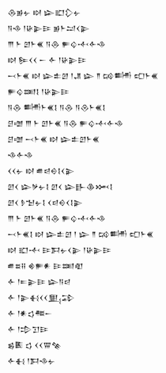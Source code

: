 <div class='block'>
<div class='line'>𒁲𒂊𒉡 𒊭 𒇽𒊬𒁷𒉡</div>
<div class='line'>𒀀𒈾 𒁹𒄩𒉌𒄿 𒂊𒈨𒁺𒌋𒉌</div>
<div class='line'>𒐈 𒈨 𒇻𒈨𒌍 𒀀𒁲 𒊓𒌒𒋾𒅆𒈾</div>
<div class='line'>𒊭 𒌉𒌋𒌋 𒀸 𒅆 𒁹𒄩𒉌𒄿</div>
<div class='line'>𒁁𒈨𒌍 𒊭 𒇽𒉺𒇻 𒁹𒂗 𒇽 𒈫 𒄘𒌦 𒍏𒈨𒌍</div>
<div class='line'>𒊓𒌒𒌅𒋙 𒁹𒄩𒉌𒄿</div>
<div class='line'>𒀀𒁲 𒌦𒈨𒌍𒋙 𒀀𒁲 𒀀𒊮𒈨𒌍𒋙</div>
<div class='line'>𒆪𒌝 𒐈 𒈨 𒇻𒈨𒌍 𒀀𒁲 𒊓𒌒𒋾𒅆𒈾</div>
<div class='line'>𒆪𒌝 𒁁𒈨𒌍 𒊭 𒇽𒉺𒇻𒈨𒌍</div>
<div class='line'>𒈾𒅆𒈾</div>
<div class='line'>𒌋𒌋𒉡 𒊭 𒌑𒁀𒀪𒋙𒌋𒉌</div>
<div class='line'>𒇻𒌋 𒇽𒃻𒉡𒋙 𒇻𒌋 𒇽𒃲𒆠𒈲𒋙</div>
<div class='line'>𒇻𒌋 𒊩𒈠𒉡𒋙 𒌋𒁀𒀪𒌋𒋙𒉌</div>
<div class='line'>𒐈 𒈨 𒇻𒈨𒌍 𒀀𒁲 𒊓𒌒𒋾𒅆𒈾</div>
<div class='line'>𒁁𒈨𒌍𒋙 𒊭 𒇽𒉺𒇻 𒁹 𒇽 𒈫 𒄘𒌦 𒍏𒈨𒌍</div>
<div class='line'>𒊭 𒊬𒋾 𒄿𒁕𒉡𒌋𒉌 𒁹𒄩𒉌𒄿</div>
<div class='line'>𒌑𒊺𒍝 𒄯𒊓𒀭 𒄿𒌅𒊏</div>
<div class='line'>𒅆 𒁹𒋰𒉌𒄿 𒇽𒀀𒁀</div>
<div class='line'>𒅆 𒁹𒉌𒈬𒌋𒌋𒅅𒁉</div>
<div class='line'>𒅆 𒁹𒀭𒌓𒍣𒀸</div>
<div class='line'>𒅆 𒁹𒄠𒋛𒄿</div>
<div class='line'>𒌗𒍩 𒌓 𒌋𒌋𒐌𒆚</div>
<div class='line'>𒅆𒈬 𒁹𒁕𒈾𒉡</div>
</div>